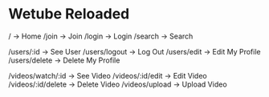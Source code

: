 # Wetube Reloaded

/ -> Home
/join -> Join
/login -> Login
/search -> Search

/users/:id -> See User
/users/logout -> Log Out
/users/edit -> Edit My Profile
/users/delete -> Delete My Profile

/videos/watch/:id -> See Video
/videos/:id/edit -> Edit Video
/videos/:id/delete -> Delete Video
/videos/upload -> Upload Video
